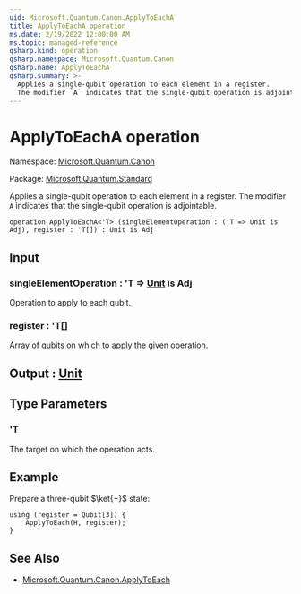 ```yaml
---
uid: Microsoft.Quantum.Canon.ApplyToEachA
title: ApplyToEachA operation
ms.date: 2/19/2022 12:00:00 AM
ms.topic: managed-reference
qsharp.kind: operation
qsharp.namespace: Microsoft.Quantum.Canon
qsharp.name: ApplyToEachA
qsharp.summary: >-
  Applies a single-qubit operation to each element in a register.
  The modifier `A` indicates that the single-qubit operation is adjointable.
---
```


# ApplyToEachA operation

Namespace: [Microsoft.Quantum.Canon](xref:Microsoft.Quantum.Canon)

Package: [Microsoft.Quantum.Standard](https://nuget.org/packages/Microsoft.Quantum.Standard)


Applies a single-qubit operation to each element in a register.The modifier `A` indicates that the single-qubit operation is adjointable.

```qsharp
operation ApplyToEachA<'T> (singleElementOperation : ('T => Unit is Adj), register : 'T[]) : Unit is Adj
```


## Input

### singleElementOperation : 'T => [Unit](xref:microsoft.quantum.qsharp.valueliterals#unit-literal)  is Adj

Operation to apply to each qubit.


### register : 'T[]

Array of qubits on which to apply the given operation.



## Output : [Unit](xref:microsoft.quantum.qsharp.valueliterals#unit-literal)



## Type Parameters

### 'T

The target on which the operation acts.

## Example

Prepare a three-qubit $\ket{+}$ state:```qsharpusing (register = Qubit[3]) {    ApplyToEach(H, register);}```

## See Also

- [Microsoft.Quantum.Canon.ApplyToEach](xref:Microsoft.Quantum.Canon.ApplyToEach)